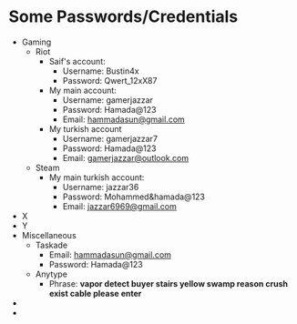 # Some Passwords/Credentials
- Gaming
	- Riot
		- Saif's account:
			- Username: Bustin4x
			- Password: Qwert_12xX87
		- My main account:
			- Username: gamerjazzar
			- Password: Hamada@123
			- Email: hammadasun@gmail.com
		- My turkish account
			- Username: gamerjazzar7
			- Password: Hamada@123
			- Email: gamerjazzar@outlook.com
	- Steam
		- My main turkish account:
			- Username: jazzar36
			- Password: Mohammed&hamada@123
			- Email: jazzar6969@gmail.com
- X
- Y
- Miscellaneous
	- Taskade
		- Email: hammadasun@gmail.com
		- Password: Hamada@123
	- Anytype
		- Phrase: **vapor detect buyer stairs yellow swamp reason crush exist cable please enter**
-
- <!--EndFragment-->